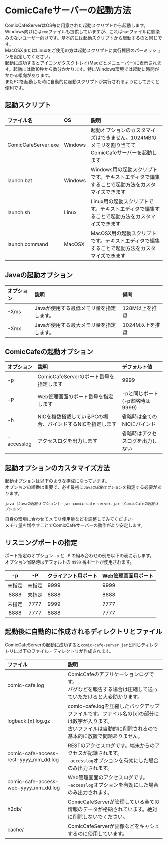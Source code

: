 # ComicCafeサーバーの起動方法
ComicCafeServerはOS毎に用意された起動スクリプトから起動します。  
Windows向けには`exe`ファイルも提供していますが、これは`bat`ファイルに馴染みのないユーザー向けです。基本的には起動スクリプトから起動するのと同じです。  
MacOSXまたはLinuxをご使用の方は起動スクリプトに実行権限のパーミッションを設定してください。  
起動に成功するとアイコンがタスクトレイ(Macだとメニューバー)に表示されます。起動には数10秒から数分かかります。特にWindows環境では起動に時間がかかる傾向があります。  
またPCを起動した時に自動的に起動スクリプトが実行されるようにしておくと便利です。

## 起動スクリプト
|ファイル名|OS|説明|
|:-----------|:------------|:------------|
|ComicCafeServer.exe|Windows|起動オプションのカスタマイズはできません。1024MBのメモリを割り当ててComicCafeサーバーを起動します|
|launch.bat|Windows|Windows用の起動スクリプトです。テキストエディタで編集することで起動方法をカスタマイズできます|
|launch.sh|Linux|Linux用の起動スクリプトです。テキストエディタで編集することで起動方法をカスタマイズできます|
|launch.command|MacOSX|MacOSX用の起動スクリプトです。テキストエディタで編集することで起動方法をカスタマイズできます|

## Javaの起動オプション
|オプション|説明|備考|
|:-----------|:------------|:------------|
|-Xms|Javaが使用する最低メモリ量を指定します。|128M以上を推奨|
|-Xmx|Javaが使用する最大メモリ量を指定します。|1024M以上を推奨|


## ComicCafeの起動オプション

|オプション|説明|デフォルト値|
|:-----------|:------------|:------------|
|-p|ComicCafeServerのポート番号を指定します|9999|
|-P|Web管理画面のポート番号を指定します|-pと同じポート (-p省略時は9999)|
|-h|NICを複数搭載しているPCの場合、バインドするNICを指定します|省略時は全てのNICにバインド|
|-accesslog|アクセスログを出力します|省略時はアクセスログを出力しない|

## 起動オプションのカスタマイズ方法
起動オプションは以下のような構成になっています。  
オプションの順番は重要で、必ず最初に`Javaの起動オプション`を指定する必要があります。

```
java [Javaの起動オプション] -jar comic-cafe-server.jar [ComicCafeの起動オプション]
```

自身の環境に合わせてメモリ使用量などを調整してみてください。  
メモリ量を増やすことでComicCafeサーバーの動作がより安定します。

## リスニングポートの指定
ポート指定のオプション `-p` と `-P` の組み合わせの例を以下の表に示します。  
オプション省略時はデフォルトの `9999` 番ポートが使用されます。

|-p|-P|クライアント用ポート|Web管理画面用ポート
|:----:|:----:|:------|:------|
未指定|未指定|9999|9999
8888|未指定|8888|8888
未指定|7777|9999|7777
8888|7777|8888|7777


## 起動後に自動的に作成されるディレクトリとファイル
ComicCafeServerの起動に成功すると`comic-cafe-server.jar`と同じディレクトリに以下のファイル・ディレクトリが作成されます。

|ファイル|説明|
|:-----------|:------------|
comic-cafe.log|ComicCafeのアプリケーションログです。<BR>バグなどを報告する場合は圧縮して送っていただけると大変助かります。
logback.[x].log.gz|comic-cafe.logを圧縮したバックアップファイルです。ファイル名の[x]の部分には数字が入ります。<BR>古いファイルは自動的に削除されるので基本的に放置で問題ありません。
comic-cafe-access-rest-yyyy\_mm\_dd.log|RESTのアクセスログです。端末からのアクセスが記録されます。<BR>`-accesslog`オプションを有効にした場合のみ出力されます。
comic-cafe-access-web-yyyy\_mm\_dd.log|Web管理画面のアクセスログです。<BR>`-accesslog`オプションを有効にした場合のみ出力されます。
h2db/|ComicCafeServerが管理している全ての情報のデータが格納されています。絶対に削除しないでください。
cache/|ComicCafeServerが画像などをキャシュするのに使用しています。

